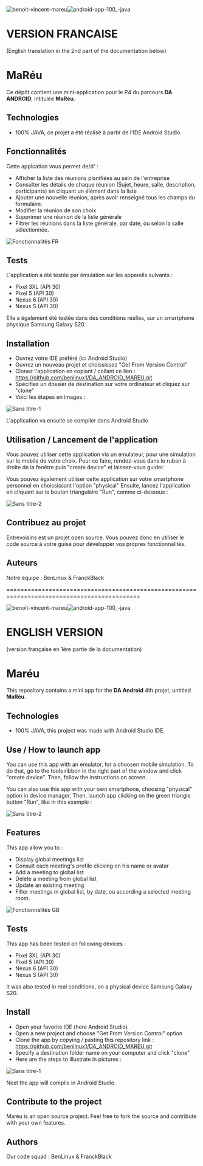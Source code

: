 ![benoit-vincent-mareu](https://github.com/benlinux1/DA_ANDROID_MAREU/assets/78255467/c42fc4c5-5ec4-4ddf-8d3c-f370ad512ec6)![android-app-100_-java](https://github.com/benlinux1/DA_ANDROID_MAREU/assets/78255467/1d9ab158-0a9a-4789-9d3c-70e12a3087c0)

# VERSION FRANCAISE
(English translation in the 2nd part of the documentation below)


# MaRéu

Ce dépôt contient une mini-application pour le P4 du parcours **DA ANDROID**, intitulée **MaRéu**.


## Technologies
- 100% JAVA, ce projet a été réalisé à partir de l'IDE Android Studio.


## Fonctionnalités

Cette applcation vous permet de/d' :

- Afficher la liste des réunions planifiées au sein de l'entreprise
- Consulter les détails de chaque réunion (Sujet, heure, salle, description, participants) en cliquant un élément dans la liste
- Ajouter une nouvelle réunion, après avoir renseigné tous les champs du formulaire.
- Modifier la réunion de son choix
- Supprimer une réunion de la liste générale
- Filtrer les réunions dans la liste générale, par date, ou selon la salle sélectionnée.

![Fonctionnalités FR](https://user-images.githubusercontent.com/78255467/170277591-a668bcb3-74d9-4531-94c0-267d8e36e8e7.png)


## Tests

L'application a été testée par émulation sur les appareils suivants :
- Pixel 3XL (API 30)
- Pixel 5 (API 30)
- Nexus 6 (API 30)
- Nexus S (API 30)

Elle a également été testée dans des conditions réelles, sur un smartphone physique Samsung Galaxy S20.


## Installation
- Ouvrez votre IDE préféré (ici Android Studio)
- Ouvrez un nouveau projet et choississez "Get From Version Control"
- Clonez l'application en copiant / collant ce lien : https://github.com/benlinux1/DA_ANDROID_MAREU.git
- Spécifiez un dossier de destination sur votre ordinateur et cliquez sur "clone"
- Voici les étapes en images :

![Sans titre-1](https://user-images.githubusercontent.com/78255467/170271043-21297926-a109-4c5f-bebb-09849548bfe7.png)

L'application va ensuite se compiler dans Android Studio


## Utilisation / Lancement de l'application

Vous pouvez utiliser cette application via un émulateur, pour une simulation sur le mobile de votre choix.
Pour ce faire, rendez-vous dans le ruban à droite de la fenêtre puis "create device" et laissez-vous guider.

Vous pouvez également utiliser cette application sur votre smartphone personnel en choississant l'option "physical"
Ensuite, lancez l'application en cliquant sur le bouton triangulaire "Run", comme ci-dessous :

![Sans titre-2](https://user-images.githubusercontent.com/78255467/163193524-89842086-ca39-475c-afc2-e39e3e586f68.png)


## Contribuez au projet

Entrevoisins est un projet open source. Vous pouvez donc en utiliser le code source à votre guise pour développer vos propres fonctionnalités.


## Auteurs

Notre équipe : BenLinux & FranckBlack


============================================================================================

![benoit-vincent-mareu](https://github.com/benlinux1/DA_ANDROID_MAREU/assets/78255467/c42fc4c5-5ec4-4ddf-8d3c-f370ad512ec6)![android-app-100_-java](https://github.com/benlinux1/DA_ANDROID_MAREU/assets/78255467/1d9ab158-0a9a-4789-9d3c-70e12a3087c0)

# ENGLISH VERSION
(version française en 1ère partie de la documentation)


# Maréu

This repository contains a mini app for the **DA Android** 4th projet, untitled **MaRéu**.


## Technologies
- 100% JAVA, this project was made with Android Studio IDE.


## Use / How to launch app

You can use this app with an emulator, for a choosen mobile simulation.
To do that, go to the tools ribbon in the right part of the window and click "create device". Then, follow the instructions on screen.

You can also use this app with your own smartphone, choosing "physical" option in device manager, 
Then, launch app clicking on the green triangle button "Run", like in this example :

![Sans titre-2](https://user-images.githubusercontent.com/78255467/163193524-89842086-ca39-475c-afc2-e39e3e586f68.png)


## Features

This app allow you to :

- Display global meetings list
- Consult each meeting's profile clicking on his name or avatar
- Add a meeting to global list
- Delete a meeting from global list
- Update an existing meeting
- Filter meetings in global list, by date, ou according a selected meeting room.

![Fonctionnalités GB](https://user-images.githubusercontent.com/78255467/170277679-27b594b3-14e9-4507-9609-08f1dfa39dcc.png)


## Tests

This app has been tested on following devices :
- Pixel 3XL (API 30)
- Pixel 5 (API 30)
- Nexus 6 (API 30)
- Nexus S (API 30)

It was also tested in real conditions, on a physical device Samsung Galaxy S20.


## Install
- Open your favorite IDE (here Android Studio)
- Open a new project and choose "Get From Version Control" option
- Clone the app by copying / pasting this repository link : https://github.com/benlinux1/DA_ANDROID_MAREU.git
- Specify a destination folder name on your computer and click "clone"
- Here are the steps to illustrate in pictures :

![Sans titre-1](https://user-images.githubusercontent.com/78255467/170271169-7485e9fd-6986-4aca-82a2-237066fd9940.png)

Next the app will compile in Android Studio


## Contribute to the project

Maréu is an open source project. Feel free to fork the source and contribute with your own features.


## Authors

Our code squad : BenLinux & FranckBlack
